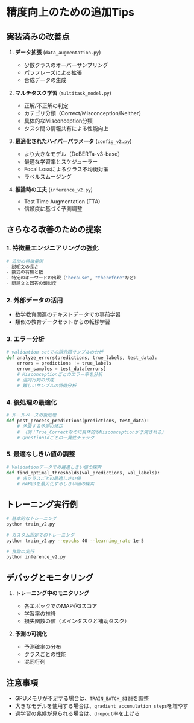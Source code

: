 # 精度向上のための追加Tips

## 実装済みの改善点

1. **データ拡張** (`data_augmentation.py`)
   - 少数クラスのオーバーサンプリング
   - パラフレーズによる拡張
   - 合成データの生成

2. **マルチタスク学習** (`multitask_model.py`)
   - 正解/不正解の判定
   - カテゴリ分類（Correct/Misconception/Neither）
   - 具体的なMisconception分類
   - タスク間の情報共有による性能向上

3. **最適化されたハイパーパラメータ** (`config_v2.py`)
   - より大きなモデル（DeBERTa-v3-base）
   - 最適な学習率とスケジューラー
   - Focal Lossによるクラス不均衡対策
   - ラベルスムージング

4. **推論時の工夫** (`inference_v2.py`)
   - Test Time Augmentation (TTA)
   - 信頼度に基づく予測調整

## さらなる改善のための提案

### 1. 特徴量エンジニアリングの強化
```python
# 追加の特徴量例
- 説明文の長さ
- 数式の有無と数
- 特定のキーワードの出現（"because", "therefore"など）
- 問題文と回答の類似度
```

### 2. 外部データの活用
- 数学教育関連のテキストデータでの事前学習
- 類似の教育データセットからの転移学習

### 3. エラー分析
```python
# validation setでの誤分類サンプルの分析
def analyze_errors(predictions, true_labels, test_data):
    errors = predictions != true_labels
    error_samples = test_data[errors]
    # Misconceptionごとのエラー率を分析
    # 混同行列の作成
    # 難しいサンプルの特徴分析
```

### 4. 後処理の最適化
```python
# ルールベースの後処理
def post_process_predictions(predictions, test_data):
    # 矛盾する予測の修正
    # （例：True_Correctなのに具体的なMisconceptionが予測される）
    # QuestionIdごとの一貫性チェック
```

### 5. 最適なしきい値の調整
```python
# Validationデータでの最適しきい値の探索
def find_optimal_thresholds(val_predictions, val_labels):
    # 各クラスごとの最適しきい値
    # MAP@3を最大化するしきい値の探索
```

## トレーニング実行例

```bash
# 基本的なトレーニング
python train_v2.py

# カスタム設定でのトレーニング
python train_v2.py --epochs 40 --learning_rate 1e-5

# 推論の実行
python inference_v2.py
```

## デバッグとモニタリング

1. **トレーニング中のモニタリング**
   - 各エポックでのMAP@3スコア
   - 学習率の推移
   - 損失関数の値（メインタスクと補助タスク）

2. **予測の可視化**
   - 予測確率の分布
   - クラスごとの性能
   - 混同行列

## 注意事項

- GPUメモリが不足する場合は、`TRAIN_BATCH_SIZE`を調整
- 大きなモデルを使用する場合は、`gradient_accumulation_steps`を増やす
- 過学習の兆候が見られる場合は、`dropout`率を上げる